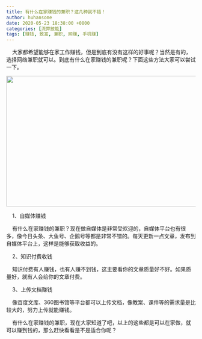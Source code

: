```yaml
---
title: 有什么在家赚钱的兼职？这几种就不错！
author: huhansome
date: 2020-05-23 18:38:00 +0800
categories: [流弊技能]
tags: [赚钱, 致富, 兼职, 网赚, 手机赚]
---
```


    大家都希望能够在家工作赚钱，但是到底有没有这样的好事呢？当然是有的，选择网络兼职就可以。到底有什么在家赚钱的兼职呢？下面这些方法大家可以尝试一下。

<img alt="" src="http://www.jinduoxia.com.cn/d/file/2020-12-08/26d7ccfa1253253ee9cf4db17dd25936.jpg" style="width: 615px; height: 347px;"/>

    1、自媒体赚钱

    有什么在家赚钱的兼职？现在做自媒体是非常受欢迎的，自媒体平台也有很多，像今日头条、大鱼号、企鹅号等都是非常不错的。每天更新一点文章，发布到自媒体平台上，这样是能够获取收益的。

    2、知识付费收钱

    知识付费有人赚钱，也有人赚不到钱，这主要看你的文章质量好不好。如果质量好，就有人会给你的文章付费。

    3、上传文档赚钱

    像百度文库、360图书馆等平台都可以上传文档，像教案、课件等的需求量是比较大的，努力上传就能赚钱。

    有什么在家赚钱的兼职，现在大家知道了吧，以上的这些都是可以在家做，就可以赚到钱的，那么赶快看看是不是适合你呢？
